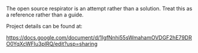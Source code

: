 The open source respirator is an attempt rather than a solution. Treat this as a reference rather than a guide.

Project details can be found at:

https://docs.google.com/document/d/1IgfNnhi55sWmahamOVDGF2hE79DRO0YqXcWFIu3plRQ/edit?usp=sharing
